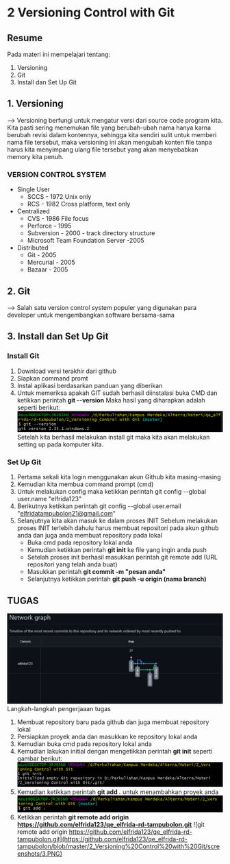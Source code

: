 # 2 Versioning Control with Git
## Resume
Pada materi ini mempelajari tentang:
1. Versioning
2. Git
3. Install dan Set Up Git

## 1. Versioning
--> Versioning berfungi untuk mengatur versi dari source code program kita. Kita pasti sering menemukan file yang berubah-ubah nama hanya karna berubah revisi dalam kontennya, sehingga kita sendiri sulit untuk memberi nama file tersebut, maka versioning ini akan mengubah konten file tanpa harus kita menyimpang ulang file tersebut yang akan menyebabkan memory kita penuh.

### VERSION CONTROL SYSTEM
* Single User 
  - SCCS - 1972 Unix only
  - RCS - 1982 Cross platform, text only
* Centralized
  - CVS - 1986 File focus
  - Perforce - 1995
  - Subversion - 2000 - track directory structure
  - Microsoft Team Foundation Server -2005
* Distributed 
  - Git - 2005
  - Mercurial - 2005
  - Bazaar - 2005

## 2. Git
--> Salah satu version control system populer yang digunakan para developer untuk mengembangkan software bersama-sama 

## 3. Install dan Set Up Git
### Install Git
1. Download versi terakhir dari github
2. Siapkan command promt
3. Instal aplikasi berdasarkan panduan yang diberikan
4. Untuk memeriksa apakah GIT sudah berhasil diinstalasi buka CMD dan ketikkan perintah **git --version**
   Maka hasil yang diharapkan adalah seperti berikut:
   ![Gambar git --version](https://github.com/elfrida123/qe_elfrida-rd-tampubolon/blob/master/2_Versioning%20Control%20with%20Git/screenshots/git%20--version.PNG)
Setelah kita berhasil melakukan install git maka kita akan melakukan setting up pada komputer kita.
### Set Up Git
1. Pertama sekali kita login menggunakan akun Github kita masing-masing
2. Kemudian kita membua command prompt (cmd)
3. Untuk melakukan config maka ketikkan perintah git config --global user.name "elfrida123"
4. Berikutnya ketikkan perintah git config --global user.email "elfridatampubolon21@gmail.com"
5. Selanjutnya kita akan masuk ke dalam proses INIT
   Sebelum melakukan proses INIT terlebih dahulu harus membuat repositori pada akun github anda dan juga anda membuat repository pada lokal
   - Buka cmd pada repository lokal anda
   - Kemudian ketikkan perintah **git init** ke file yang ingin anda push 
   - Setelah proses init berhasil masukkan perintah git remote add (URL repositori yang telah anda buat)
   - Masukkan perintah **git commit -m "pesan anda"**
   - Selanjutnya ketikkan perintah **git push -u origin (nama branch)**

## TUGAS
![Hasil Tugas Section 02](https://github.com/elfrida123/qe_elfrida-rd-tampubolon/blob/master/2_Versioning%20Control%20with%20Git/screenshots/Hasil%20Tugas%20Section%202.PNG)
Langkah-langkah pengerjaaan tugas
1. Membuat repository baru pada github dan juga membuat repository lokal
2. Persiapkan proyek anda dan masukkan ke repository lokal anda
3. Kemudian buka cmd pada repository lokal anda
4. Kemudian lakukan initial dengan mengetikkan perintah **git init** seperti gambar berikut:
   ![git init](https://github.com/elfrida123/qe_elfrida-rd-tampubolon/blob/master/2_Versioning%20Control%20with%20Git/screenshots/1.PNG)
5. Kemudian ketikkan perintah **git add .** untuk menambahkan proyek anda
   ![git add .](https://github.com/elfrida123/qe_elfrida-rd-tampubolon/blob/master/2_Versioning%20Control%20with%20Git/screenshots/2.PNG)
6. Ketikkan perintah **git remote add origin https://github.com/elfrida123/qe_elfrida-rd-tampubolon.git**
   ![git remote add origin https://github.com/elfrida123/qe_elfrida-rd-tampubolon.git](https://github.com/elfrida123/qe_elfrida-rd-tampubolon/blob/master/2_Versioning%20Control%20with%20Git/screenshots/3.PNG)
